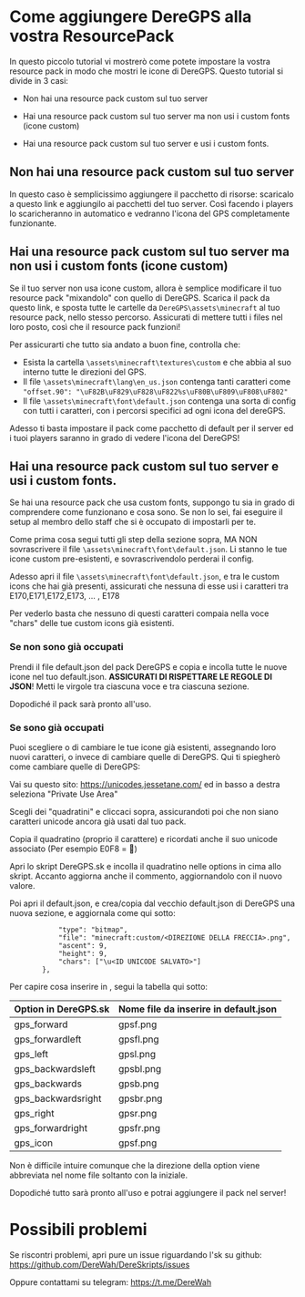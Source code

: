 # Come aggiungere DereGPS alla vostra ResourcePack

In questo piccolo tutorial vi mostrerò come potete impostare la vostra resource pack in modo che mostri le icone di DereGPS. Questo tutorial si divide in 3 casi:

- Non hai una resource pack custom sul tuo server

- Hai una resource pack custom sul tuo server ma non usi i custom fonts (icone custom)

- Hai una resource pack custom sul tuo server e usi i custom fonts.

## Non hai una resource pack custom sul tuo server

In questo caso è semplicissimo aggiungere il pacchetto di risorse: scaricalo a questo link e aggiungilo ai pacchetti del tuo server. Così facendo i players lo scaricheranno in automatico e vedranno l'icona del GPS completamente funzionante.

## Hai una resource pack custom sul tuo server ma non usi i custom fonts (icone custom)

Se il tuo server non usa icone custom, allora è semplice modificare il tuo resource pack "mixandolo" con quello di DereGPS. Scarica il pack da questo link, e sposta tutte le cartelle da `DereGPS\assets\minecraft` al tuo resource pack, nello stesso percorso. Assicurati di mettere tutti i files nel loro posto, così che il resource pack funzioni!

Per assicurarti che tutto sia andato a buon fine, controlla che:

- Esista la cartella `\assets\minecraft\textures\custom` e che abbia al suo interno tutte le direzioni del GPS. 
- Il file `\assets\minecraft\lang\en_us.json` contenga tanti caratteri come  `"offset.90": "\uF82B\uF829\uF828\uF822%s\uF80B\uF809\uF808\uF802"`
- Il file `\assets\minecraft\font\default.json` contenga una sorta di config con tutti i caratteri, con i percorsi specifici ad ogni icona del dereGPS.

Adesso ti basta impostare il pack come pacchetto di default per il server ed i tuoi players saranno in grado di vedere l'icona del DereGPS!

## Hai una resource pack custom sul tuo server e usi i custom fonts.

Se hai una resource pack che usa custom fonts, suppongo tu sia in grado di comprendere come funzionano e cosa sono. Se non lo sei, fai eseguire il setup al membro dello staff che si è occupato di impostarli per te.

Come prima cosa segui tutti gli step della sezione sopra, MA NON sovrascrivere il file `\assets\minecraft\font\default.json`. Li stanno le tue icone custom pre-esistenti, e sovrascrivendolo perderai il config.

Adesso apri il file `\assets\minecraft\font\default.json`, e tra le custom icons che hai già presenti, assicurati che nessuna di esse usi i caratteri tra E170,E171,E172,E173, ... , E178

Per vederlo basta che nessuno di questi caratteri compaia nella voce "chars" delle tue custom icons già esistenti.

### Se non sono già occupati

Prendi il file default.json del pack DereGPS e copia e incolla tutte le nuove icone nel tuo default.json. **ASSICURATI DI RISPETTARE LE REGOLE DI JSON**! Metti le virgole tra ciascuna voce e tra ciascuna sezione.

Dopodiché il pack sarà pronto all'uso.

### Se sono già occupati

Puoi scegliere o di cambiare le tue icone già esistenti, assegnando loro nuovi caratteri, o invece di cambiare quelle di DereGPS. Qui ti spiegherò come cambiare quelle di DereGPS:

Vai su questo sito: https://unicodes.jessetane.com/ ed in basso a destra seleziona "Private Use Area"

Scegli  dei "quadratini" e cliccaci sopra, assicurandoti poi che non siano caratteri unicode ancora già usati dal tuo pack.

Copia il quadratino (proprio il carattere) e ricordati anche il suo unicode associato (Per esempio E0F8 = )

Apri lo skript DereGPS.sk e incolla il quadratino nelle options in cima allo skript. Accanto aggiorna anche il commento, aggiornandolo con il nuovo valore.

Poi apri il default.json, e crea/copia dal vecchio default.json di DereGPS una nuova sezione, e aggiornala come qui sotto:

```		{
            "type": "bitmap",
            "file": "minecraft:custom/<DIREZIONE DELLA FRECCIA>.png",
            "ascent": 9,
            "height": 9,
            "chars": ["\u<ID UNICODE SALVATO>"]
        },
```

Per capire cosa inserire in <DIREZIONE DELLA FRECCIA>, segui la tabella qui sotto:

|Option in DereGPS.sk|Nome file da inserire in default.json|
| ------------ | ------------ |
|gps_forward|gpsf.png|
|gps_forwardleft   |gpsfl.png   |
|gps_left   |gpsl.png   |
|gps_backwardsleft   |gpsbl.png   |
|gps_backwards   |gpsb.png   |
|gps_backwardsright   |gpsbr.png   |
|gps_right   |gpsr.png   |
|gps_forwardright   |gpsfr.png   |
|gps_icon   |gpsf.png   |

Non è difficile intuire comunque che la direzione della option viene abbreviata nel nome file soltanto con la iniziale.

Dopodiché tutto sarà pronto all'uso e potrai aggiungere il pack nel server!

# Possibili problemi

Se riscontri problemi, apri pure un issue riguardando l'sk su github: https://github.com/DereWah/DereSkripts/issues

Oppure contattami su telegram: https://t.me/DereWah


